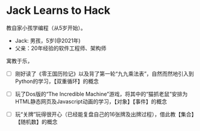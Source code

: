 # Jack Learns to Hack
教自家小孩学编程（从5岁开始）。

- Jack: 男孩，5岁(@2021年)
- 父亲：20年经验的软件工程师、架构师

寓教于乐，
- [ ] 刚好读了《零王国历险记》以及背了第一轮“九九乘法表”，自然而然地引入到Python的学习，【双重循环】的概念  
- [ ] 玩了Dos版的“The Incredible Machine”游戏，将其中的“猫抓老鼠”安排为HTML静态网页及Javascript动画的学习，【对象】【事件】的概念  
- [ ] 玩“关牌”玩得很开心（已经能复盘自己的16张牌及出牌过程），借此教【集合】【随机数】的概念  

